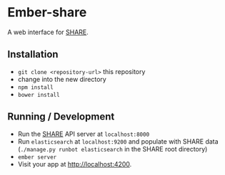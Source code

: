 # Ember-share

A web interface for [SHARE](https://github.com/CenterForOpenScience/SHARE).

## Installation

* `git clone <repository-url>` this repository
* change into the new directory
* `npm install`
* `bower install`

## Running / Development

* Run the [SHARE](https://github.com/CenterForOpenScience/SHARE) API server at `localhost:8000`
* Run `elasticsearch` at `localhost:9200` and populate with SHARE data
  (`./manage.py runbot elasticsearch` in the SHARE root directory)
* `ember server`
* Visit your app at [http://localhost:4200](http://localhost:4200).
